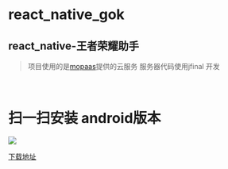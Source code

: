 # react_native_gok

## react_native-王者荣耀助手
> 项目使用的是[mopaas](https://www.mopaas.com)提供的云服务 服务器代码使用jfinal 开发

　
# 扫一扫安装 android版本

![](https://www.pgyer.com/app/qrcode/AUbI)

[下载地址](https://www.pgyer.com/AUbI)